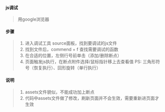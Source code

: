 #### js调试
> 用google浏览器

#### 步骤
> 1. 进入调试工具 source面板，找到要调试的js文件
> 2. 找到文件后，commend + f 查找需要调试的函数
> 3. 在合适的位置，左侧行号前单击（添加/删除断点）
> 4. 页面触发js执行，在断点附件选择/鼠标指针移上去查看值
> PS: 三角形符号（恢复执行）、回形旋转（单行执行）

#### 说明
> 1. assets文件貌似，不能成功加上断点
> 2. 代码中assets文件做了修改，刷新页面并不会生效，需要重新进页面才生效

